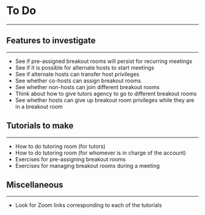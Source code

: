 # To Do
-----------

## Features to investigate
-------------
* See if pre-assigned breakout rooms will persist for recurring meetings
* See if it is possible for alternate hosts to start meetings
* See if alternate hosts can transfer host privileges
* See whether co-hosts can assign breakout rooms
* See whether non-hosts can join different breakout rooms
* Think about how to give tutors agency to go to different breakout rooms
* See whether hosts can give up breakout room privileges while they are in a breakout room

## Tutorials to make
------------
* How to do tutoring room (for tutors)
* How to do tutoring room (for whomever is in charge of the account)
* Exercises for pre-assigning breakout rooms
* Exercises for managing breakout rooms during a meeting

## Miscellaneous
-----------
* Look for Zoom links corresponding to each of the tutorials
